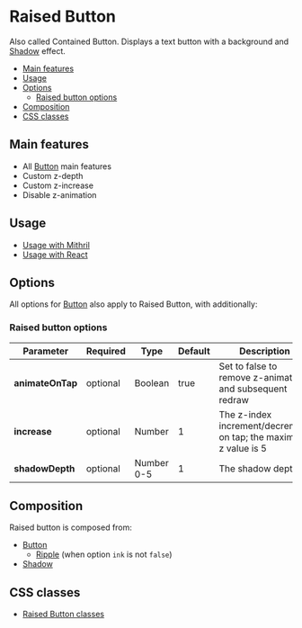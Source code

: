 # Raised Button

Also called Contained Button. Displays a text button with a background and [Shadow](shadow.md) effect.

<!-- MarkdownTOC autolink="true" autoanchor="true" bracket="round" levels="1,2,3" -->

- [Main features](#main-features)
- [Usage](#usage)
- [Options](#options)
  - [Raised button options](#raised-button-options)
- [Composition](#composition)
- [CSS classes](#css-classes)

<!-- /MarkdownTOC -->


<a id="main-features"></a>
## Main features

* All [Button](button.md) main features
* Custom z-depth
* Custom z-increase
* Disable z-animation



<a id="usage"></a>
## Usage

* [Usage with Mithril](mithril/raised-button.md)
* [Usage with React](react/raised-button.md)




<a id="options"></a>
## Options

All options for [Button](button.md) also apply to Raised Button, with additionally:


<a id="raised-button-options"></a>
### Raised button options

| **Parameter**    |  **Required** | **Type**   | **Default** | **Description** |
| ---------------- | -------------- | ---------- | ----------- | --------------- |
| **animateOnTap** | optional       | Boolean    | true        | Set to false to remove z-animation and subsequent redraw |
| **increase**     | optional       | Number     | 1           | The z-index increment/decrement on tap; the maximum z value is 5 |
| **shadowDepth**  | optional       | Number 0-5 | 1           | The shadow depth |



<a id="composition"></a>
## Composition

Raised button is composed from:

* [Button](button.md)
  * [Ripple](ripple.md) (when option `ink` is not `false`)
* [Shadow](shadow.md) 



<a id="css-classes"></a>
## CSS classes

* [Raised Button classes](../../packages/polythene-css-classes/raised-button.js)


